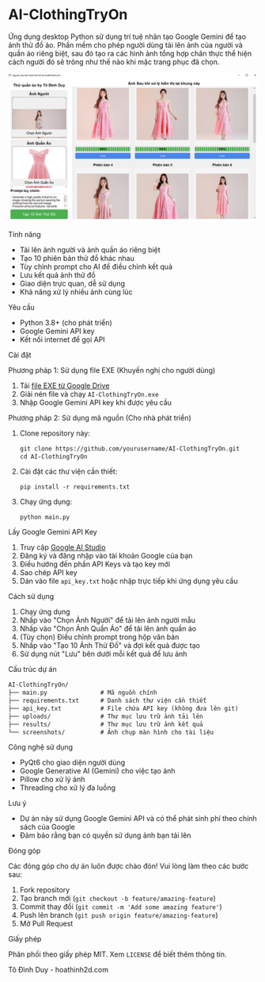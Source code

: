 # AI-ClothingTryOn

Ứng dụng desktop Python sử dụng trí tuệ nhân tạo Google Gemini để tạo ảnh thử đồ ảo. Phần mềm cho phép người dùng tải lên ảnh của người và quần áo riêng biệt, sau đó tạo ra các hình ảnh tổng hợp chân thực thể hiện cách người đó sẽ trông như thế nào khi mặc trang phục đã chọn.

![AI-ClothingTryOn Screenshot](app_screenshot.png)

 Tính năng

- Tải lên ảnh người và ảnh quần áo riêng biệt
- Tạo 10 phiên bản thử đồ khác nhau
- Tùy chỉnh prompt cho AI để điều chỉnh kết quả
- Lưu kết quả ảnh thử đồ
- Giao diện trực quan, dễ sử dụng
- Khả năng xử lý nhiều ảnh cùng lúc

 Yêu cầu

- Python 3.8+ (cho phát triển)
- Google Gemini API key
- Kết nối internet để gọi API

 Cài đặt

 Phương pháp 1: Sử dụng file EXE (Khuyến nghị cho người dùng)

1. Tải [file EXE từ Google Drive](https://mega.nz/file/wcQwEBzT#pANbyvTWV2ysrmjdusolqT3TI4ElRjZoxGfrOeZ6llc)
2. Giải nén file và chạy `AI-ClothingTryOn.exe`
3. Nhập Google Gemini API key khi được yêu cầu

 Phương pháp 2: Sử dụng mã nguồn (Cho nhà phát triển)

1. Clone repository này:
   ```
   git clone https://github.com/yourusername/AI-ClothingTryOn.git
   cd AI-ClothingTryOn
   ```

2. Cài đặt các thư viện cần thiết:
   ```
   pip install -r requirements.txt
   ```

3. Chạy ứng dụng:
   ```
   python main.py
   ```

Lấy Google Gemini API Key

1. Truy cập [Google AI Studio](https://ai.google.dev/)
2. Đăng ký và đăng nhập vào tài khoản Google của bạn
3. Điều hướng đến phần API Keys và tạo key mới
4. Sao chép API key
5. Dán vào file `api_key.txt` hoặc nhập trực tiếp khi ứng dụng yêu cầu

 Cách sử dụng

1. Chạy ứng dụng
2. Nhấp vào "Chọn Ảnh Người" để tải lên ảnh người mẫu
3. Nhấp vào "Chọn Ảnh Quần Áo" để tải lên ảnh quần áo
4. (Tùy chọn) Điều chỉnh prompt trong hộp văn bản
5. Nhấp vào "Tạo 10 Ảnh Thử Đồ" và đợi kết quả được tạo
6. Sử dụng nút "Lưu" bên dưới mỗi kết quả để lưu ảnh

Cấu trúc dự án

```
AI-ClothingTryOn/
├── main.py               # Mã nguồn chính
├── requirements.txt      # Danh sách thư viện cần thiết
├── api_key.txt           # File chứa API key (không đưa lên git)
├── uploads/              # Thư mục lưu trữ ảnh tải lên
├── results/              # Thư mục lưu trữ ảnh kết quả
└── screenshots/          # Ảnh chụp màn hình cho tài liệu
```

Công nghệ sử dụng

- PyQt6 cho giao diện người dùng
- Google Generative AI (Gemini) cho việc tạo ảnh
- Pillow cho xử lý ảnh
- Threading cho xử lý đa luồng

Lưu ý

- Dự án này sử dụng Google Gemini API và có thể phát sinh phí theo chính sách của Google
- Đảm bảo rằng bạn có quyền sử dụng ảnh bạn tải lên

Đóng góp

Các đóng góp cho dự án luôn được chào đón! Vui lòng làm theo các bước sau:

1. Fork repository
2. Tạo branch mới (`git checkout -b feature/amazing-feature`)
3. Commit thay đổi (`git commit -m 'Add some amazing feature'`)
4. Push lên branch (`git push origin feature/amazing-feature`)
5. Mở Pull Request

 Giấy phép

Phân phối theo giấy phép MIT. Xem `LICENSE` để biết thêm thông tin.

Tô Đình Duy - hoathinh2d.com
